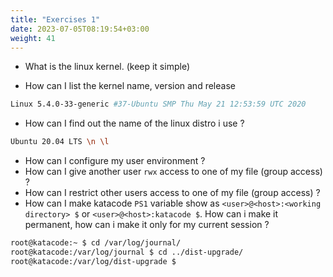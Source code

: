 ```yaml
---
title: "Exercises 1"
date: 2023-07-05T08:19:54+03:00
weight: 41
---
```


- What is the linux kernel. (keep it simple)

- How can I list the kernel name, version and release

```bash
Linux 5.4.0-33-generic #37-Ubuntu SMP Thu May 21 12:53:59 UTC 2020
```

- How can I find out the name of the linux distro i use ?

```bash
Ubuntu 20.04 LTS \n \l
```

- How can I configure my user environment ?
- How can I give another user `rwx` access to one of my file (group access) ?
- How can I restrict other users access to one of my file (group access) ?
- How can I make katacode `PS1` variable show as `<user>@<host>:<working directory> $` or `<user>@<host>:katacode $`. How can i make it permanent, how can i make it only for my current session ?

```bash
root@katacode:~ $ cd /var/log/journal/
root@katacode:/var/log/journal $ cd ../dist-upgrade/
root@katacode:/var/log/dist-upgrade $
```
